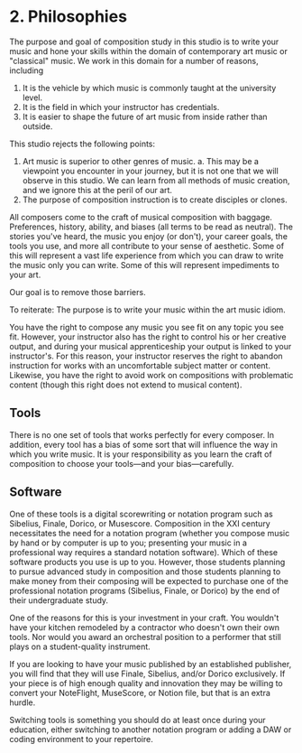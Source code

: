 # 2. Philosophies

The purpose and goal of composition study in this studio is to write your music and hone your skills within the domain of contemporary art music or "classical" music. We work in this domain for a number of reasons, including 
1. It is the vehicle by which music is commonly taught at the university level.
2. It is the field in which your instructor has credentials.
3. It is easier to shape the future of art music from inside rather than outside. 

This studio rejects the following points:
1. Art music is superior to other genres of music. 
a. This may be a viewpoint you encounter in your journey, but it is not one that we will observe in this studio. We can learn from all methods of music creation, and we ignore this at the peril of our art.
2. The purpose of composition instruction is to create disciples or clones.

All composers come to the craft of musical composition with baggage. Preferences, history, ability, and biases (all terms to be read as neutral). The stories you've heard, the music you enjoy (or don't), your career goals, the tools you use, and more all contribute to your sense of aesthetic. Some of this will represent a vast life experience from which you can draw to write the music only you can write. Some of this will represent impediments to your art.

Our goal is to remove those barriers.

To reiterate: The purpose is to write your music within the art music idiom. 

You have the right to compose any music you see fit on any topic you see fit. However, your instructor also has the right to control his or her creative output, and during your musical apprenticeship your output is linked to your instructor's. For this reason, your instructor reserves the right to abandon instruction for works with an uncomfortable subject matter or content. Likewise, you have the right to avoid work on compositions with problematic content (though this right does not extend to musical content).

## Tools

There is no one set of tools that works perfectly for every composer. In addition, every tool has a bias of some sort that will influence the way in which you write music. It is your responsibility as you learn the craft of composition to choose your tools—and your bias—carefully.

## Software

One of these tools is a digital scorewriting or notation program such as Sibelius, Finale, Dorico, or Musescore. Composition in the XXI century necessitates the need for a notation program 
(whether you compose music by hand or by computer is up to you; presenting your music in a professional way requires a standard notation software). Which of these software products you use is up to you. However, those students planning to pursue advanced study in composition and those students planning to make money from their composing will be expected to purchase one of the professional notation programs (Sibelius, Finale, or Dorico) by the end of their undergraduate study.

One of the reasons for this is your investment in your craft. You wouldn't have your kitchen remodeled by a contractor who doesn't own their own tools. Nor would you award an orchestral position to a performer that still plays on a student-quality instrument. 

If you are looking to have your music published by an established publisher, you will find that they will use Finale, Sibelius, and/or Dorico exclusively. If your piece is of high enough quality and innovation they may be willing to convert your NoteFlight, MuseScore, or Notion file, but that is an extra hurdle.

Switching tools is something you should do at least once during your education, either switching to another notation program or adding a DAW or coding environment to your repertoire.
